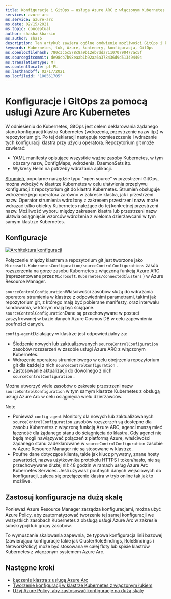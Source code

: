 ```yaml
---
title: Konfiguracje i GitOps — usługa Azure ARC z włączonym Kubernetes
services: azure-arc
ms.service: azure-arc
ms.date: 02/15/2021
ms.topic: conceptual
author: shashankbarsin
ms.author: shasb
description: Ten artykuł zawiera ogólne omówienie możliwości GitOps i konfiguracji na platformie Azure Kubernetes.
keywords: Kubernetes, łuk, Azure, kontenery, konfiguracja, GitOps
ms.openlocfilehash: 780c3c5c578c8a9b12eb7dda711070790477ac5f
ms.sourcegitcommit: de98cb7b98eaab1b92aa6a378436d9d513494404
ms.translationtype: MT
ms.contentlocale: pl-PL
ms.lasthandoff: 02/17/2021
ms.locfileid: "100561705"
---
```

# <a name="configurations-and-gitops-with-azure-arc-enabled-kubernetes"></a>Konfiguracje i GitOps za pomocą usługi Azure Arc Kubernetes

W odniesieniu do Kubernetes, GitOps jest celem deklarowania żądanego stanu konfiguracji klastra Kubernetes (wdrożenia, przestrzenie nazw itp.) w repozytorium git. Po tej deklaracji następuje rozmieszczenie i wdrażanie tych konfiguracji klastra przy użyciu operatora. Repozytorium git może zawierać:
* YAML manifesty opisujące wszystkie ważne zasoby Kubernetes, w tym obszary nazw, ConfigMaps, wdrożenia, DaemonSets itp.
* Wykresy Helm na potrzeby wdrażania aplikacji.

[Strumień](https://docs.fluxcd.io/), popularne narzędzie typu "open source" w przestrzeni GitOps, można wdrożyć w klastrze Kubernetes w celu ułatwienia przepływu konfiguracji z repozytorium git do klastra Kubernetes. Strumień obsługuje wdrożenie jego operatora zarówno w zakresie klastra, jak i przestrzeni nazw. Operator strumienia wdrożony z zakresem przestrzeni nazw może wdrażać tylko obiekty Kubernetes należące do tej konkretnej przestrzeni nazw. Możliwość wyboru między zakresem klastra lub przestrzeni nazw ułatwia osiągnięcie wzorców wdrożenia z wieloma dzierżawcami w tym samym klastrze Kubernetes.

## <a name="configurations"></a>Konfiguracje

[![Architektura ](./media/conceptual-configurations.png) konfiguracji](./media/conceptual-configurations.png#lightbox)

Połączenie między klastrem a repozytorium git jest tworzone jako `Microsoft.KubernetesConfiguration/sourceControlConfigurations` zasób rozszerzenia na górze zasobu Kubernetes z włączoną funkcją Azure ARC (reprezentowane przez `Microsoft.Kubernetes/connectedClusters` ) w Azure Resource Manager. 

`sourceControlConfiguration`Właściwości zasobów służą do wdrażania operatora strumienia w klastrze z odpowiednimi parametrami, takimi jak repozytorium git, z którego mają być pobierane manifesty, oraz interwału sondowania, w którym mają być ściągane. `sourceControlConfiguration`Dane są przechowywane w postaci zaszyfrowanej w bazie danych Azure Cosmos DB w celu zapewnienia poufności danych.

`config-agent`Działający w klastrze jest odpowiedzialny za:
* Śledzenie nowych lub zaktualizowanych `sourceControlConfiguration` zasobów rozszerzeń w zasobie usługi Azure ARC z włączonym Kubernetes.
* Wdrożenie operatora strumieniowego w celu obejrzenia repozytorium git dla każdej z nich `sourceControlConfiguration` .
* Zastosowanie aktualizacji do dowolnego z nich `sourceControlConfiguration` . 

Można utworzyć wiele zasobów o zakresie przestrzeni nazw `sourceControlConfiguration` w tym samym klastrze Kubernetes z obsługą usługi Azure Arc w celu osiągnięcia wielu dzierżawców.

> [!NOTE]
> * Ponieważ `config-agent` Monitory dla nowych lub zaktualizowanych `sourceControlConfiguration` zasobów rozszerzeń są dostępne dla zasobu Kubernetes z włączoną funkcją Azure ARC, agenci muszą mieć łączność dla żądanego stanu do ściągnięcia do klastra. Gdy agenci nie będą mogli nawiązywać połączeń z platformą Azure, właściwości żądanego stanu zadeklarowane w `sourceControlConfiguration` zasobie w Azure Resource Manager nie są stosowane w klastrze.
> * Poufne dane dotyczące klienta, takie jak klucz prywatny, znane hosty zawartości, nazwa użytkownika protokołu HTTPS i token/hasło, nie są przechowywane dłużej niż 48 godzin w ramach usług Azure Arc Kubernetes Services. Jeśli używasz poufnych danych wejściowych do konfiguracji, zaleca się przełączenie klastra w tryb online tak jak to możliwe.

## <a name="apply-configurations-at-scale"></a>Zastosuj konfiguracje na dużą skalę

Ponieważ Azure Resource Manager zarządza konfiguracjami, można użyć Azure Policy, aby zautomatyzować tworzenie tej samej konfiguracji we wszystkich zasobach Kubernetes z obsługą usługi Azure Arc w zakresie subskrypcji lub grupy zasobów. 

To wymuszanie skalowania zapewnia, że typowa konfiguracja linii bazowej (zawierająca konfiguracje takie jak ClusterRoleBindings, RoleBindings i NetworkPolicy) może być stosowana w całej floty lub spisie klastrów Kubernetes z włączonym systemem Azure Arc.

## <a name="next-steps"></a>Następne kroki

* [Łączenie klastra z usługą Azure Arc](./connect-cluster.md)
* [Tworzenie konfiguracji w klastrze Kubernetes z włączonym łukiem](./use-gitops-connected-cluster.md)
* [Użyj Azure Policy, aby zastosować konfiguracje na dużą skalę](./use-azure-policy.md)